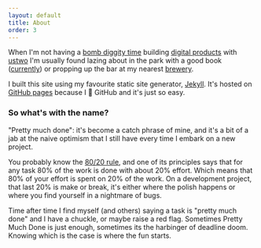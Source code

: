 ```yaml
---
layout: default
title: About
order: 3
---
```


When I'm not having a [bomb diggity time](https://www.instagram.com/explore/tags/austwo/) building [digital products](https://ustwo.com/blog/askies) with [ustwo](https://ustwo.com/what-we-do) I'm usually found lazing about in the park with a good book ([currently](http://english.lem.pl/works/novels/the-star-diaries)) or propping up the bar at my nearest [brewery](http://batchbrewingco.com.au/#ontap).

I built this site using my favourite static site generator, [Jekyll](https://jekyllrb.com). It's hosted on [GitHub pages](https://pages.github.com/) because I 💖 GitHub and it's just so easy.

### So what's with the name?

"Pretty much done": it's become a catch phrase of mine, and it's a bit of a jab at the naive optimism that I still have every time I embark on a new project.

You probably know the [80/20 rule](https://en.wikipedia.org/wiki/Pareto_principle), and one of its principles says that for any task 80% of the work is done with about 20% effort. Which means that 80% of your effort is spent on 20% of the work. On a development project, that last 20% is make or break, it's either where the polish happens or where you find yourself in a nightmare of bugs.

Time after time I find myself (and others) saying a task is "pretty much done" and I have a chuckle, or maybe raise a red flag. Sometimes Pretty Much Done is just enough, sometimes its the harbinger of deadline doom. Knowing which is the case is where the fun starts.
